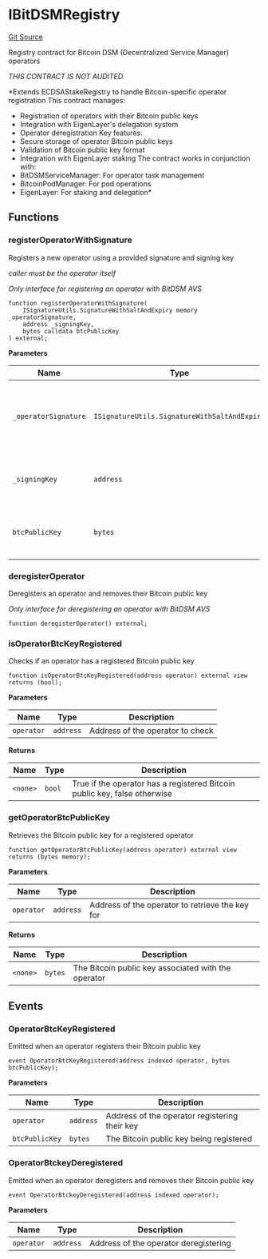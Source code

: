# IBitDSMRegistry
[Git Source](https://github.com/hammadtq/BitDSM/blob/03e12ea1c014ff832e71dc625d1580cea6d3bafe/src/interfaces/IBitDSMRegistry.sol)

Registry contract for Bitcoin DSM (Decentralized Service Manager) operators

*THIS CONTRACT IS NOT AUDITED.*

*Extends ECDSAStakeRegistry to handle Bitcoin-specific operator registration
This contract manages:
- Registration of operators with their Bitcoin public keys
- Integration with EigenLayer's delegation system
- Operator deregistration
Key features:
- Secure storage of operator Bitcoin public keys
- Validation of Bitcoin public key format
- Integration with EigenLayer staking
The contract works in conjunction with:
- BitDSMServiceManager: For operator task management
- BitcoinPodManager: For pod operations
- EigenLayer: For staking and delegation*


## Functions
### registerOperatorWithSignature

Registers a new operator using a provided signature and signing key

*caller must be the operator itself*

*Only interface for registering an operator with BitDSM AVS*


```solidity
function registerOperatorWithSignature(
    ISignatureUtils.SignatureWithSaltAndExpiry memory _operatorSignature,
    address _signingKey,
    bytes calldata btcPublicKey
) external;
```
**Parameters**

|Name|Type|Description|
|----|----|-----------|
|`_operatorSignature`|`ISignatureUtils.SignatureWithSaltAndExpiry`|Contains the operator's ECDSA signature, salt, and expiry|
|`_signingKey`|`address`|The signing key to add to the operator's history|
|`btcPublicKey`|`bytes`|The Bitcoin public key to register for the operator|


### deregisterOperator

Deregisters an operator and removes their Bitcoin public key

*Only interface for deregistering an operator with BitDSM AVS*


```solidity
function deregisterOperator() external;
```

### isOperatorBtcKeyRegistered

Checks if an operator has a registered Bitcoin public key


```solidity
function isOperatorBtcKeyRegistered(address operator) external view returns (bool);
```
**Parameters**

|Name|Type|Description|
|----|----|-----------|
|`operator`|`address`|Address of the operator to check|

**Returns**

|Name|Type|Description|
|----|----|-----------|
|`<none>`|`bool`|True if the operator has a registered Bitcoin public key, false otherwise|


### getOperatorBtcPublicKey

Retrieves the Bitcoin public key for a registered operator


```solidity
function getOperatorBtcPublicKey(address operator) external view returns (bytes memory);
```
**Parameters**

|Name|Type|Description|
|----|----|-----------|
|`operator`|`address`|Address of the operator to retrieve the key for|

**Returns**

|Name|Type|Description|
|----|----|-----------|
|`<none>`|`bytes`|The Bitcoin public key associated with the operator|


## Events
### OperatorBtcKeyRegistered
Emitted when an operator registers their Bitcoin public key


```solidity
event OperatorBtcKeyRegistered(address indexed operator, bytes btcPublicKey);
```

**Parameters**

|Name|Type|Description|
|----|----|-----------|
|`operator`|`address`|Address of the operator registering their key|
|`btcPublicKey`|`bytes`|The Bitcoin public key being registered|

### OperatorBtckeyDeregistered
Emitted when an operator deregisters and removes their Bitcoin public key


```solidity
event OperatorBtckeyDeregistered(address indexed operator);
```

**Parameters**

|Name|Type|Description|
|----|----|-----------|
|`operator`|`address`|Address of the operator deregistering|

